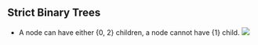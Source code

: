 ## Strict Binary Trees
* A node can have either {0, 2} children, a node cannot have {1} child.
![](https://cdn.discordapp.com/attachments/763862219649450025/1018884948289138719/unknown.png?size=4096)